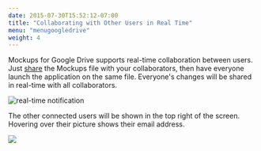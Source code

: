 ```yaml
---
date: 2015-07-30T15:52:12-07:00
title: "Collaborating with Other Users in Real Time"
menu: "menugoogledrive"
weight: 4
---
```


Mockups for Google Drive supports real-time collaboration between users. Just [share](../drive-files/#sharing-via-google-drive) the Mockups file with your collaborators, then have everyone launch the application on the same file. Everyone's changes will be shared in real-time with all collaborators.

![real-time notification](//media.balsamiq.com/img/support/docs/gdrive/userguide/m4gd_rtc.png)

The other connected users will be shown in the top right of the screen. Hovering over their picture shows their email address.

![](//media.balsamiq.com/img/support/docs/gdrive/userguide/otherusers.png)